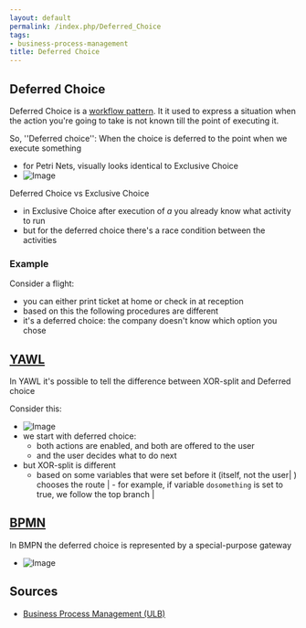 ```yaml
---
layout: default
permalink: /index.php/Deferred_Choice
tags:
- business-process-management
title: Deferred Choice
---
```

## Deferred Choice
Deferred Choice is a [workflow pattern](Workflow_Patterns). It it used to express a situation when the action you're going to take is not known till the point of executing it.

So, ''Deferred choice'': When the choice is deferred to the point when we execute something 
- for Petri Nets, visually looks identical to Exclusive Choice
- <img src="https://raw.github.com/alexeygrigorev/wiki-figures/master/ulb/bpm/pn/petri-net-deferred-choice.png" alt="Image">


Deferred Choice vs Exclusive Choice
- in Exclusive Choice after execution of $a$ you already know what activity to run
- but for the deferred choice there's a race condition between the activities 


### Example
Consider a flight:
- you can either print ticket at home or check in at reception
- based on this the following procedures are different
- it's a deferred choice: the company doesn't know which option you chose


## [YAWL](YAWL)
In YAWL it's possible to tell the difference between XOR-split and Deferred choice

Consider this:
- <img src="https://raw.github.com/alexeygrigorev/wiki-figures/master/ulb/bpm/yawl/yawl-deferred-choice.png" alt="Image">
- we start with deferred choice: 
  - both actions are enabled, and both are offered to the user 
  - and the user decides what to do next
- but XOR-split is different
  - based on some variables that were set before it (itself, not the user|  ) chooses the route |  - for example, if variable <code>dosomething</code> is set to true, we follow the top branch |

## [BPMN](BPMN)
In BMPN the deferred choice is represented by a special-purpose gateway
- <img src="https://raw.github.com/alexeygrigorev/wiki-figures/master/ulb/bpm/bpmn/bpmn-deferred-choice.png" alt="Image">


## Sources
- [Business Process Management (ULB)](Business_Process_Management_(ULB))
